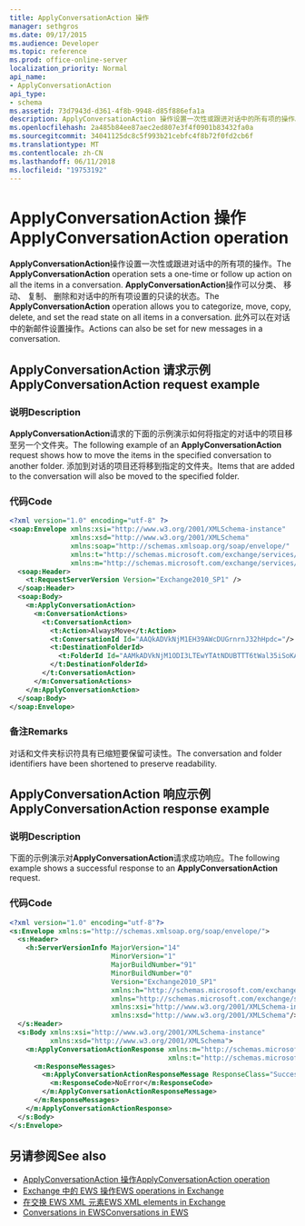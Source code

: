 ```yaml
---
title: ApplyConversationAction 操作
manager: sethgros
ms.date: 09/17/2015
ms.audience: Developer
ms.topic: reference
ms.prod: office-online-server
localization_priority: Normal
api_name:
- ApplyConversationAction
api_type:
- schema
ms.assetid: 73d7943d-d361-4f8b-9948-d85f886efa1a
description: ApplyConversationAction 操作设置一次性或跟进对话中的所有项的操作。 ApplyConversationAction 操作可以分类、 移动、 复制、 删除和对话中的所有项设置的只读的状态。 此外可以在对话中的新邮件设置操作。
ms.openlocfilehash: 2a485b84ee87aec2ed807e3f4f0901b83432fa0a
ms.sourcegitcommit: 34041125dc8c5f993b21cebfc4f8b72f0fd2cb6f
ms.translationtype: MT
ms.contentlocale: zh-CN
ms.lasthandoff: 06/11/2018
ms.locfileid: "19753192"
---
```

# <a name="applyconversationaction-operation"></a><span data-ttu-id="549f6-105">ApplyConversationAction 操作</span><span class="sxs-lookup"><span data-stu-id="549f6-105">ApplyConversationAction operation</span></span>

<span data-ttu-id="549f6-106">**ApplyConversationAction**操作设置一次性或跟进对话中的所有项的操作。</span><span class="sxs-lookup"><span data-stu-id="549f6-106">The **ApplyConversationAction** operation sets a one-time or follow up action on all the items in a conversation.</span></span> <span data-ttu-id="549f6-107">**ApplyConversationAction**操作可以分类、 移动、 复制、 删除和对话中的所有项设置的只读的状态。</span><span class="sxs-lookup"><span data-stu-id="549f6-107">The **ApplyConversationAction** operation allows you to categorize, move, copy, delete, and set the read state on all items in a conversation.</span></span> <span data-ttu-id="549f6-108">此外可以在对话中的新邮件设置操作。</span><span class="sxs-lookup"><span data-stu-id="549f6-108">Actions can also be set for new messages in a conversation.</span></span> 
  
## <a name="applyconversationaction-request-example"></a><span data-ttu-id="549f6-109">ApplyConversationAction 请求示例</span><span class="sxs-lookup"><span data-stu-id="549f6-109">ApplyConversationAction request example</span></span>

### <a name="description"></a><span data-ttu-id="549f6-110">说明</span><span class="sxs-lookup"><span data-stu-id="549f6-110">Description</span></span>

<span data-ttu-id="549f6-111">**ApplyConversationAction**请求的下面的示例演示如何将指定的对话中的项目移至另一个文件夹。</span><span class="sxs-lookup"><span data-stu-id="549f6-111">The following example of an **ApplyConversationAction** request shows how to move the items in the specified conversation to another folder.</span></span> <span data-ttu-id="549f6-112">添加到对话的项目还将移到指定的文件夹。</span><span class="sxs-lookup"><span data-stu-id="549f6-112">Items that are added to the conversation will also be moved to the specified folder.</span></span> 
  
### <a name="code"></a><span data-ttu-id="549f6-113">代码</span><span class="sxs-lookup"><span data-stu-id="549f6-113">Code</span></span>

```XML
<?xml version="1.0" encoding="utf-8" ?>
<soap:Envelope xmlns:xsi="http://www.w3.org/2001/XMLSchema-instance"
               xmlns:xsd="http://www.w3.org/2001/XMLSchema"
               xmlns:soap="http://schemas.xmlsoap.org/soap/envelope/"
               xmlns:t="http://schemas.microsoft.com/exchange/services/2006/types"
               xmlns:m="http://schemas.microsoft.com/exchange/services/2006/messages">
  <soap:Header>
    <t:RequestServerVersion Version="Exchange2010_SP1" />
  </soap:Header>
  <soap:Body>
    <m:ApplyConversationAction>
      <m:ConversationActions>
        <t:ConversationAction>
          <t:Action>AlwaysMove</t:Action>
          <t:ConversationId Id="AAQkADVkNjM1EH39AWcDUGrnrnJ32hHpdc="/>
          <t:DestinationFolderId>
            <t:FolderId Id="AAMkADVkNjM1ODI3LTEwYTAtNDUBTTT6tWal35iSoKAAAABZZWAAA="/>
          </t:DestinationFolderId>
        </t:ConversationAction>
      </m:ConversationActions>
    </m:ApplyConversationAction>
  </soap:Body>
</soap:Envelope>
```

### <a name="remarks"></a><span data-ttu-id="549f6-114">备注</span><span class="sxs-lookup"><span data-stu-id="549f6-114">Remarks</span></span>

<span data-ttu-id="549f6-115">对话和文件夹标识符具有已缩短要保留可读性。</span><span class="sxs-lookup"><span data-stu-id="549f6-115">The conversation and folder identifiers have been shortened to preserve readability.</span></span>
  
## <a name="applyconversationaction-response-example"></a><span data-ttu-id="549f6-116">ApplyConversationAction 响应示例</span><span class="sxs-lookup"><span data-stu-id="549f6-116">ApplyConversationAction response example</span></span>

### <a name="description"></a><span data-ttu-id="549f6-117">说明</span><span class="sxs-lookup"><span data-stu-id="549f6-117">Description</span></span>

<span data-ttu-id="549f6-118">下面的示例演示对**ApplyConversationAction**请求成功响应。</span><span class="sxs-lookup"><span data-stu-id="549f6-118">The following example shows a successful response to an **ApplyConversationAction** request.</span></span> 
  
### <a name="code"></a><span data-ttu-id="549f6-119">代码</span><span class="sxs-lookup"><span data-stu-id="549f6-119">Code</span></span>

```XML
<?xml version="1.0" encoding="utf-8"?>
<s:Envelope xmlns:s="http://schemas.xmlsoap.org/soap/envelope/">
  <s:Header>
    <h:ServerVersionInfo MajorVersion="14" 
                         MinorVersion="1" 
                         MajorBuildNumber="91" 
                         MinorBuildNumber="0" 
                         Version="Exchange2010_SP1" 
                         xmlns:h="http://schemas.microsoft.com/exchange/services/2006/types" 
                         xmlns="http://schemas.microsoft.com/exchange/services/2006/types" 
                         xmlns:xsi="http://www.w3.org/2001/XMLSchema-instance" 
                         xmlns:xsd="http://www.w3.org/2001/XMLSchema"/>
  </s:Header>
  <s:Body xmlns:xsi="http://www.w3.org/2001/XMLSchema-instance" 
          xmlns:xsd="http://www.w3.org/2001/XMLSchema">
    <m:ApplyConversationActionResponse xmlns:m="http://schemas.microsoft.com/exchange/services/2006/messages" 
                                       xmlns:t="http://schemas.microsoft.com/exchange/services/2006/types">
      <m:ResponseMessages>
        <m:ApplyConversationActionResponseMessage ResponseClass="Success">
          <m:ResponseCode>NoError</m:ResponseCode>
        </m:ApplyConversationActionResponseMessage>
      </m:ResponseMessages>
    </m:ApplyConversationActionResponse>
  </s:Body>
</s:Envelope>
```

## <a name="see-also"></a><span data-ttu-id="549f6-120">另请参阅</span><span class="sxs-lookup"><span data-stu-id="549f6-120">See also</span></span>

- [<span data-ttu-id="549f6-121">ApplyConversationAction 操作</span><span class="sxs-lookup"><span data-stu-id="549f6-121">ApplyConversationAction operation</span></span>](applyconversationaction-operation.md)
- [<span data-ttu-id="549f6-122">Exchange 中的 EWS 操作</span><span class="sxs-lookup"><span data-stu-id="549f6-122">EWS operations in Exchange</span></span>](ews-operations-in-exchange.md)
- [<span data-ttu-id="549f6-123">在交换 EWS XML 元素</span><span class="sxs-lookup"><span data-stu-id="549f6-123">EWS XML elements in Exchange</span></span>](ews-xml-elements-in-exchange.md)
- [<span data-ttu-id="549f6-124">Conversations in EWS</span><span class="sxs-lookup"><span data-stu-id="549f6-124">Conversations in EWS</span></span>](http://msdn.microsoft.com/library/91e64629-db6c-4c94-9dcb-d386232e8467%28Office.15%29.aspx)

